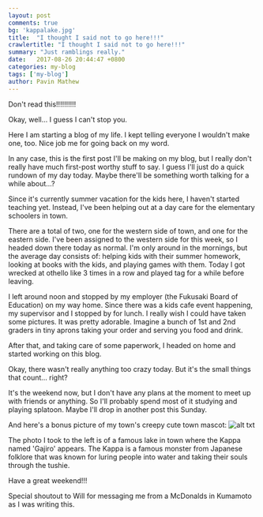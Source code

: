 ```yaml
---
layout: post
comments: true
bg: 'kappalake.jpg'
title:  "I thought I said not to go here!!!"
crawlertitle: "I thought I said not to go here!!!"
summary: "Just ramblings really."
date:   2017-08-26 20:44:47 +0800
categories: my-blog
tags: ['my-blog']
author: Pavin Mathew
---
```

Don't read this!!!!!!!!!!

Okay, well... I guess I can't stop you.

Here I am starting a blog of my life. I kept telling everyone I wouldn't make one, too. Nice job me for going back on my word.

In any case, this is the first post I'll be making on my blog, but I really don't really have much first-post worthy stuff to say. I guess I'll just do a quick rundown of my day today. Maybe there'll be something worth talking for a while about...?

Since it's currently summer vacation for the kids here, I haven't started teaching yet. Instead, I've been helping out at a day care for the elementary schoolers in town. 

There are a total of two, one for the western side of town, and one for the eastern side. I've been assigned to the western side for this week, so I headed down there today as normal. I'm only around in the mornings, but the average day consists of: helping kids with their summer homework, looking at books with the kids, and playing games with them. Today I got wrecked at othello like 3 times in a row and played tag for a while before leaving. 

I left around noon and stopped by my employer (the Fukusaki Board of Education) on my way home. Since there was a kids cafe event happening, my supervisor and I stopped by for lunch. I really wish I could have taken some pictures. It was pretty adorable. Imagine a bunch of 1st and 2nd graders in tiny aprons taking your order and serving you food and drink. 

After that, and taking care of some paperwork, I headed on home and started working on this blog.

Okay, there wasn't really anything too crazy today. But it's the small things that count... right?

It's the weekend now, but I don't have any plans at the moment to meet up with friends or anything. So I'll probably spend most of it studying and playing splatoon. Maybe I'll drop in another post this Sunday.

And here's a bonus picture of my town's creepy cute town mascot: ![alt txt](https://cdn.mainichi.jp/vol1/2016/10/07/20161007p2a00m0na016000p/9.jpg?1)

The photo I took to the left is of a famous lake in town where the Kappa named 'Gajiro' appears. The Kappa is a famous monster from Japanese folklore that was known for luring people into water and taking their souls through the tushie.

Have a great weekend!!!

Special shoutout to Will for messaging me from a McDonalds in Kumamoto as I was writing this.